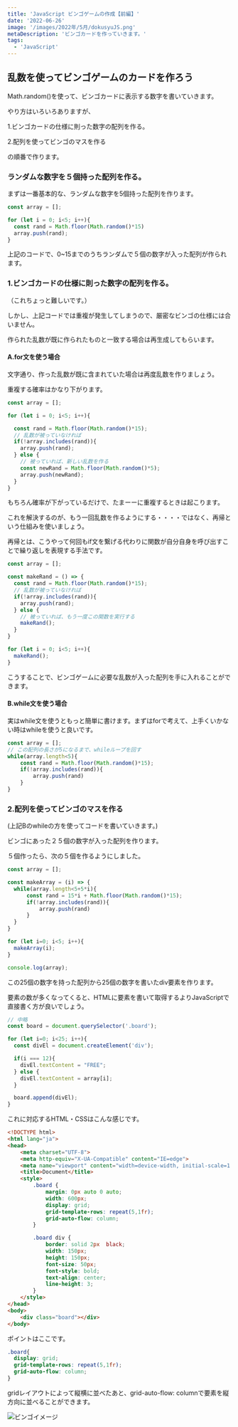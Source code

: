 ```yaml
---
title: 'JavaScript ビンゴゲームの作成【前編】'
date: '2022-06-26'
image: '/images/2022年/5月/dokusyuJS.png'
metaDescription: 'ビンゴカードを作っていきます。'
tags:
  - 'JavaScript'
---
```


## 乱数を使ってビンゴゲームのカードを作ろう

<red>Math.random()</red>を使って、ビンゴカードに表示する数字を書いていきます。

やり方はいろいろありますが、

1.ビンゴカードの仕様に則った数字の配列を作る。

2.配列を使ってビンゴのマスを作る

の順番で作ります。

### ランダムな数字を５個持った配列を作る。

まずは一番基本的な、ランダムな数字を5個持った配列を作ります。

```javascript
const array = [];

for (let i = 0; i<5; i++){
  const rand = Math.floor(Math.random()*15)
  array.push(rand);
}
```

上記のコードで、0~15までのうちランダムで５個の数字が入った配列が作られます。

### 1.ビンゴカードの仕様に則った数字の配列を作る。

<yellow>（これちょっと難しいです。）</yellow>

しかし、上記コードでは重複が発生してしまうので、厳密なビンゴの仕様には合いません。

作られた乱数が既に作られたものと一致する場合は再生成してもらいます。

#### A.for文を使う場合
文字通り、作った乱数が既に含まれていた場合は再度乱数を作りましょう。

重複する確率はかなり下がります。

```javascript
const array = [];

for (let i = 0; i<5; i++){

  const rand = Math.floor(Math.random()*15);
  // 乱数が被っていなければ
  if(!array.includes(rand)){
    array.push(rand);
  } else {
    // 被っていれば、新しい乱数を作る
    const newRand = Math.floor(Math.random()*5);
    array.push(newRand);
  }
}
```

もちろん確率が下がっているだけで、たまーーに重複するときは起こります。

これを解決するのが、もう一回乱数を作るようにする・・・・ではなく、<blue><bold>再帰</bold></blue>という仕組みを使いましょう。

<blue>再帰</blue>とは、こうやって<yellow>何回もif文を繋げる代わりに関数が自分自身を呼び出すことで繰り返しを表現する手法</yellow>です。

```javascript
const array = [];

const makeRand = () => {
  const rand = Math.floor(Math.random()*15);
  // 乱数が被っていなければ
  if(!array.includes(rand)){
    array.push(rand);
  } else {
    // 被っていれば、もう一度この関数を実行する
    makeRand();
  }
}

for (let i = 0; i<5; i++){
  makeRand();
}
```

こうすることで、ビンゴゲームに必要な乱数が入った配列を手に入れることができます。


#### B.while文を使う場合

実はwhile文を使うともっと簡単に書けます。<yellow>まずはforで考えて、上手くいかない時はwhileを使うと良いです。</yellow>

```javascript
const array = [];
// この配列の長さが5になるまで、whileループを回す
while(array.length<5){
    const rand = Math.floor(Math.random()*15);
    if(!array.includes(rand)){
        array.push(rand)
    }
}
```

### 2.配列を使ってビンゴのマスを作る

(上記Bのwhileの方を使ってコードを書いていきます。)

ビンゴにあった２５個の数字が入った配列を作ります。

５個作ったら、次の５個を作るようにしました。

```javascript
const array = [];

const makeArray = (i) => {
  while(array.length<5+5*i){
      const rand = 15*i + Math.floor(Math.random()*15);
      if(!array.includes(rand)){
          array.push(rand)
      }
  }
}

for (let i=0; i<5; i++){
  makeArray(i);
}

console.log(array);
```

この25個の数字を持った配列から25個の数字を書いたdiv要素を作ります。

要素の数が多くなってくると、HTMLに要素を書いて取得するよりJavaScriptで直接書く方が良いでしょう。

```javascript
// 中略
const board = document.querySelector('.board');

for (let i=0; i<25; i++){
  const divEl = document.createElement('div');

  if(i === 12){
    divEl.textContent = "FREE";
  } else {
    divEl.textContent = array[i];
  }

  board.append(divEl);
}
```

これに対応するHTML・CSSはこんな感じです。

```html
<!DOCTYPE html>
<html lang="ja">
<head>
    <meta charset="UTF-8">
    <meta http-equiv="X-UA-Compatible" content="IE=edge">
    <meta name="viewport" content="width=device-width, initial-scale=1.0">
    <title>Document</title>
    <style>
        .board {
            margin: 0px auto 0 auto;
            width: 600px;
            display: grid;
            grid-template-rows: repeat(5,1fr);
            grid-auto-flow: column;
        }

        .board div {
            border: solid 2px  black;
            width: 150px;
            height: 150px;
            font-size: 50px;
            font-style: bold;
            text-align: center;
            line-height: 3;
        }
    </style>
</head>
<body>
    <div class="board"></div>
</body>
```


ポイントはここです。

```css
.board{
  display: grid;
  grid-template-rows: repeat(5,1fr);
  grid-auto-flow: column;
}
```

gridレイアウトによって縦横に並べたあと、<red>grid-auto-flow: column</red>で要素を縦方向に並べることができます。



![ビンゴイメージ](/images/2022年/6月/bingo1.png)